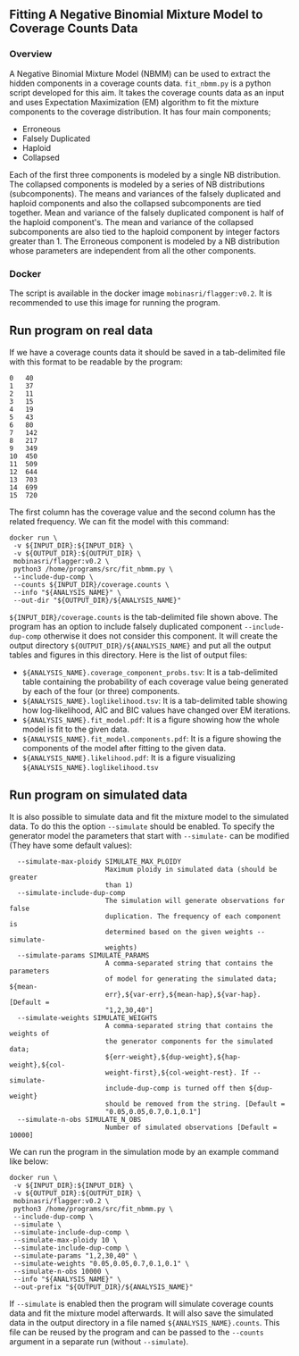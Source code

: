 ## Fitting A Negative Binomial Mixture Model to Coverage Counts Data

### Overview
A Negative Binomial Mixture Model (NBMM) can be used to extract the hidden components in a coverage counts data. `fit_nbmm.py` is a python script developed for this 
aim. It takes the coverage counts data as an input and uses Expectation Maximization (EM) algorithm to fit the mixture components to the coverage distribution.
It has four main components;

- Erroneous
- Falsely Duplicated
- Haploid
- Collapsed

Each of the first three components is modeled by a single NB distribution. The collapsed components is modeled by a series of NB distributions (subcomponents).
The means and variances of the falsely duplicated and haploid components and also the collapsed subcomponents are tied together.
Mean and variance of the falsely duplicated component is half of the haploid component's. The mean and variance of the collapsed subcomponents are also tied to the haploid component by integer factors greater than 1.
The Erroneous component is modeled by a NB distribution whose parameters are independent from all the other components.

### Docker
The script is available in the docker image `mobinasri/flagger:v0.2`. It is recommended to use this image for running the program.


## Run program on real data
If we have a coverage counts data it should be saved in a tab-delimited file with this format to be readable by the program:
```
0	40
1	37
2	11
3	15
4	19
5	43
6	80
7	142
8	217
9	349
10	450
11	509
12	644
13	703
14	699
15	720
```
The first column has the coverage value and the second column has the related frequency.
We can fit the model with this command:
```
docker run \
 -v ${INPUT_DIR}:${INPUT_DIR} \
 -v ${OUTPUT_DIR}:${OUTPUT_DIR} \
 mobinasri/flagger:v0.2 \
 python3 /home/programs/src/fit_nbmm.py \
 --include-dup-comp \
 --counts ${INPUT_DIR}/coverage.counts \
 --info "${ANALYSIS_NAME}" \
 --out-dir "${OUTPUT_DIR}/${ANALYSIS_NAME}"
```
`${INPUT_DIR}/coverage.counts` is the tab-delimited file shown above. The program has an option to include falsely duplicated component `--include-dup-comp` otherwise it does not consider this component.
It will create the output directory `${OUTPUT_DIR}/${ANALYSIS_NAME}` and put all the output tables and figures in this directory.
Here is the list of output files: 
- `${ANALYSIS_NAME}.coverage_component_probs.tsv`: It is a tab-delimited table containing the probability of each coverage value being generated by each of the four (or three) components.
- `${ANALYSIS_NAME}.loglikelihood.tsv`: It is a tab-delimited table showing how log-likelihood, AIC and BIC values have changed over EM iterations.
- `${ANALYSIS_NAME}.fit_model.pdf`: It is a figure showing how the whole model is fit to the given data.
- `${ANALYSIS_NAME}.fit_model.components.pdf`: It is a figure showing the components of the model after fitting to the given data.
- `${ANALYSIS_NAME}.likelihood.pdf`: It is a figure visualizing `${ANALYSIS_NAME}.loglikelihood.tsv`

## Run program on simulated data

It is also possible to simulate data and fit the mixture model to the simulated data. To do this the option `--simulate` should be enabled. To specify the generator model the parameters that start with `--simulate-` can be modified (They have some default values):
```
  --simulate-max-ploidy SIMULATE_MAX_PLOIDY
                        Maximum ploidy in simulated data (should be greater
                        than 1)
  --simulate-include-dup-comp
                        The simulation will generate observations for false
                        duplication. The frequency of each component is
                        determined based on the given weights --simulate-
                        weights)
  --simulate-params SIMULATE_PARAMS
                        A comma-separated string that contains the parameters
                        of model for generating the simulated data; ${mean-
                        err},${var-err},${mean-hap},${var-hap}. [Default =
                        "1,2,30,40"]
  --simulate-weights SIMULATE_WEIGHTS
                        A comma-separated string that contains the weights of
                        the generator components for the simulated data;
                        ${err-weight},${dup-weight},${hap-weight},${col-
                        weight-first},${col-weight-rest}. If --simulate-
                        include-dup-comp is turned off then ${dup-weight}
                        should be removed from the string. [Default =
                        "0.05,0.05,0.7,0.1,0.1"]
  --simulate-n-obs SIMULATE_N_OBS
                        Number of simulated observations [Default = 10000]
```

We can run the program in the simulation mode by an example command like below:
```
docker run \
 -v ${INPUT_DIR}:${INPUT_DIR} \
 -v ${OUTPUT_DIR}:${OUTPUT_DIR} \
 mobinasri/flagger:v0.2 \
 python3 /home/programs/src/fit_nbmm.py \
 --include-dup-comp \
 --simulate \
 --simulate-include-dup-comp \
 --simulate-max-ploidy 10 \
 --simulate-include-dup-comp \
 --simulate-params "1,2,30,40" \
 --simulate-weights "0.05,0.05,0.7,0.1,0.1" \
 --simulate-n-obs 10000 \
 --info "${ANALYSIS_NAME}" \
 --out-prefix "${OUTPUT_DIR}/${ANALYSIS_NAME}"
```

If `--simulate` is enabled then the program will simulate coverage counts data and fit the mixture model afterwards. It will also save the simulated data in the output
directory in a file named `${ANALYSIS_NAME}.counts`.
This file can be reused by the program and can be passed to the `--counts` argument in a separate run (without `--simulate`).
